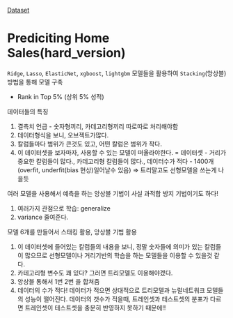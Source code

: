 [Dataset](https://www.kaggle.com/c/home-data-for-ml-course/data)

# Prediciting Home Sales(hard_version)
`Ridge`, `Lasso`, `ElasticNet`, `xgboost`, `lightgbm`  모델들을 활용하여 `Stacking`(앙상블) 방법을 통해 모델 구축 
- Rank in Top 5% (상위 5% 성적)








데이터들의 특징
1. 결측치 언급  - 숫자형끼리, 카데고리형끼리 따로따로 처리해야함
2. 데이터형식을 보니, 오브젝트가많다.
3. 칼럼들마다 범위가 큰것도 있고, 어떤 칼럼은 범위가 작다.
4. 이 데이터셋을 보자마자, 사용할 수 있는 모델이 떠올라야한다.
= 데이터셋 - 거리가 중요한 칼럼들이 많다., 카데고리형 칼럼들이 많다., 데이터수가 적다 - 1400개(overfit, underfit(bias 현상)일어날수 있음)
=> 트리말고도 선형모델을 쓰는게 나을듯

여러 모델을 사용해서 예측을 하는 앙상블 기법이 사실 과적합 방지 기법이기도 하다!
1. 여러가지 관점으로 학습: generalize
2. variance 줄여준다.



모델 6개를 만들어서 스태킹 활용, 앙상블 기법 활용
1. 이 데이터셋에 들어있는 칼럼들의 내용을 보니, 정말 숫자들에 의미가 있는 칼럼들이 많으므로 선형모델이나 거리기반의 학습을 하는 모델들을 이용할 수 있을것 같다.
2. 카테고리형 변수도 꽤 있다? 그러면 트리모델도 이용해야겠다.
3. 앙상블 통해서 1번 2번 을 합쳐줌
4. 데이터의 수가 적다! 데이터가 적으면 상대적으로 트리모델과 뉴럴네트워크 모델들의 성능이 떨어진다. 데이터의 갯수가 적을때, 트레인셋과 테스트셋의 분포가 다르면 트레인셋이 테스트셋을 충분히 반영하지 못하기 때문에!!
